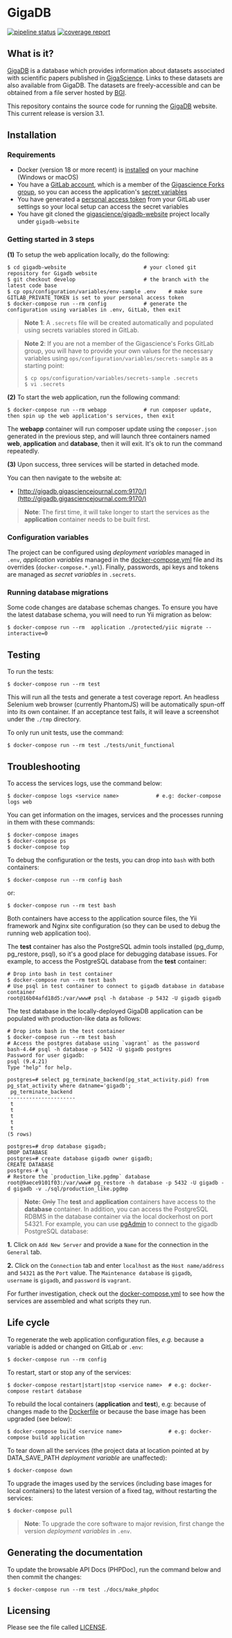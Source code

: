 # GigaDB

[![pipeline status](https://gitlab.com/gigascience/upstream/gigadb-website/badges/develop/pipeline.svg)](https://gitlab.com/gigascience/forks/gigadb-website/commits/develop)
[![coverage report](https://gitlab.com/gigascience/upstream/gigadb-website/badges/develop/coverage.svg)](https://gitlab.com/gigascience/forks/gigadb-website/commits/develop)

## What is it?

[GigaDB](http://gigadb.org) is a database which provides information
about datasets associated with scientific papers published in
[GigaScience](http://gigascience.biomedcentral.com). Links to these
datasets are also available from GigaDB. The datasets are
freely-accessible and can be obtained from a file server hosted by
[BGI](http://www.genomics.cn/en/index).

This repository contains the source code for running the [GigaDB](http://gigadb.org)
website. This current release is version 3.1.

## Installation

### Requirements

* Docker (version 18 or more recent) is [installed](https://www.docker.com/products/docker-desktop) 
on your machine (Windows or macOS)
* You have a [GitLab account](https://gitlab.com/), which is a member of the 
[Gigascience Forks group](https://gitlab.com/gigascience/forks), so you can 
access the application's [secret variables](https://docs.gitlab.com/ee/api/README.html)
* You have generated a [personal access token](https://docs.gitlab.com/ee/user/profile/personal_access_tokens.html) 
from your GitLab user settings so your local setup can access the secret 
variables
* You have git cloned the [gigascience/gigadb-website](https://github.com/gigascience/gigadb-website)
project locally under `gigadb-website`


### Getting started in 3 steps

**(1)** To setup the web application locally, do the following:
```
$ cd gigadb-website                         # your cloned git repository for Gigadb website
$ git checkout develop                      # the branch with the latest code base
$ cp ops/configuration/variables/env-sample .env    # make sure GITLAB_PRIVATE_TOKEN is set to your personal access token
$ docker-compose run --rm config            # generate the configuration using variables in .env, GitLab, then exit
```

>**Note 1**: A `.secrets` file will be created automatically and populated using 
secrets variables stored in GitLab.

>**Note 2**: If you are not a member of the Gigascience's Forks GitLab group, 
you will have to provide your own values for the necessary variables using 
`ops/configuration/variables/secrets-sample` as a starting point:
>```
>$ cp ops/configuration/variables/secrets-sample .secrets
>$ vi .secrets
>```

**(2)** To start the web application, run the following command:
```
$ docker-compose run --rm webapp            # run composer update, then spin up the web application's services, then exit
```

The **webapp** container will run composer update using the `composer.json` 
generated in the previous step, and will launch three containers named **web**, 
**application** and **database**, then it will exit. It's ok to run the command 
repeatedly.

**(3)** Upon success, three services will be started in detached mode.

You can then navigate to the website at:

 * [http://gigadb.gigasciencejournal.com:9170/](http://gigadb.gigasciencejournal.com:9170/)

>**Note**: The first time, it will take longer to start the services as the 
**application** container needs to be built first.


### Configuration variables

The project can be configured using *deployment variables* managed in `.env`, 
*application variables* managed in the [docker-compose.yml](ops/deployment/docker-compose.yml) 
file and its overrides (`docker-compose.*.yml`). Finally, passwords, api keys 
and tokens are managed as *secret variables* in `.secrets`.


### Running database migrations

Some code changes are database schemas changes. To ensure you have the latest 
database schema, you will need to run Yii migration as below:
```
$ docker-compose run --rm  application ./protected/yiic migrate --interactive=0
```
## Testing

To run the tests:
```
$ docker-compose run --rm test
```

This will run all the tests and generate a test coverage report. An headless 
Selenium web browser (currently PhantomJS) will be automatically spun-off into 
its own container. If an acceptance test fails, it will leave a screenshot under 
the `./tmp` directory.

To only run unit tests, use the command:
```
$ docker-compose run --rm test ./tests/unit_functional
```

## Troubleshooting

To access the services logs, use the command below:
```
$ docker-compose logs <service name>            # e.g: docker-compose logs web
```

You can get information on the images, services and the processes running in 
them with these commands:
```
$ docker-compose images
$ docker-compose ps
$ docker-compose top
```

To debug the configuration or the tests, you can drop into `bash` with both 
containers:
```
$ docker-compose run --rm config bash
```

or:
```
$ docker-compose run --rm test bash
```

Both containers have access to the application source files, the Yii framework 
and Nginx site configuration (so they can be used to debug the running web 
application too).

The **test** container has also the PostgreSQL admin tools installed (pg\_dump, 
pg\_restore, psql), so it's a good place for debugging database issues. For
example, to access the PostgreSQL database from the **test** container:
```
# Drop into bash in test container
$ docker-compose run --rm test bash
# Use psql in test container to connect to gigadb database in database container
root@16b04afd18d5:/var/www# psql -h database -p 5432 -U gigadb gigadb
``` 

The test database in the locally-deployed GigaDB application can be populated 
with production-like data as follows:
```
# Drop into bash in the test container
$ docker-compose run --rm test bash
# Access the postgres database using `vagrant` as the password
bash-4.4# psql -h database -p 5432 -U gigadb postgres
Password for user gigadb: 
psql (9.4.21)
Type "help" for help.

postgres=# select pg_terminate_backend(pg_stat_activity.pid) from pg_stat_activity where datname='gigadb';
 pg_terminate_backend 
----------------------
 t
 t
 t
 t
 t
(5 rows)

postgres=# drop database gigadb;
DROP DATABASE
postgres=# create database gigadb owner gigadb;
CREATE DATABASE
postgres-# \q
# Restore the `production_like.pgdmp` database
root@9aece9101f03:/var/www# pg_restore -h database -p 5432 -U gigadb -d gigadb -v ./sql/production_like.pgdmp 
```

>**Note:**
>~~Only~~ The **test** and **application** containers have access to the 
**database** container. In addition, you can access the PostgreSQL RDBMS in the 
database container via the local dockerhost on port 54321. For example, you can
use [pgAdmin](https://www.pgadmin.org) to connect to the gigadb PostgreSQL 
database:

**1.** Click on `Add New Server` and provide a `Name` for the connection in the 
`General` tab.

**2.** Click on the `Connection` tab and enter `localhost` as the `Host name/address` 
and `54321` as the `Port` value. The `Maintenance database` is `gigadb`,  
`username` is `gigadb`, and `password` is `vagrant`.

For further investigation, check out the [docker-compose.yml](ops/deployment/docker-compose.yml) 
to see how the services are assembled and what scripts they run.

## Life cycle

To regenerate the web application configuration files, *e.g.* because a variable 
is added or changed on GitLab or `.env`:
```
$ docker-compose run --rm config
```

To restart, start or stop any of the services:
```
$ docker-compose restart|start|stop <service name>	# e.g: docker-compose restart database
```

To rebuild the local containers (**application** and **test**), e.g: because of 
changes made to the [Dockerfile](ops/packaging/Dockerfile) or because the base 
image has been upgraded (see below):
```
$ docker-compose build <service name>				# e.g: docker-compose build application
```

To tear down all the services (the project data at location pointed at by 
DATA\_SAVE\_PATH *deployment variable* are unaffected):
```
$ docker-compose down
```

To upgrade the images used by the services (including base images for local 
containers) to the latest version of a fixed tag, without restarting the 
services:
```
$ docker-compose pull
```

>**Note**:
>To upgrade the core software to major revision, first change the version 
*deployment variables* in `.env`.

## Generating the documentation

To update the browsable API Docs (PHPDoc), run the command below and then commit 
the changes:
```
$ docker-compose run --rm test ./docs/make_phpdoc
```

## Licensing

Please see the file called [LICENSE](./LICENSE).

